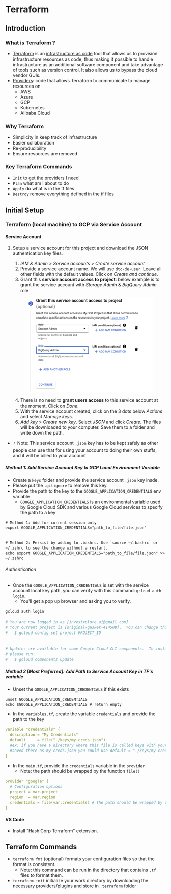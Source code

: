 # Terraform

## Introduction

### What is Terraform ?

- [Terraform](https://www.terraform.io/) is an [infrastructure as code](https://www.wikiwand.com/en/Infrastructure_as_code) tool that allows us to provision infrastructure resources as code, thus making it possible to handle infrastructure as an additional software component and take advantage of tools such as version control. It also allows us to bypass the cloud vendor GUIs.
- [Providers](https://registry.terraform.io/browse/providers): code that allows Terraform to communicate to manage resources on
  - AWS
  - Azure
  - GCP
  - Kubernetes
  - Alibaba Cloud

### Why Terraform

- Simplicity in keep track of infrastructure
- Easier collaboration
- Re-producibility
- Ensure resources are removed

### Key Terraform Commands

- `Init` to get the providers I need
- `Plan` what am I about to do
- `Apply` do what is in the tf files
- `Destroy` remove everything defined in the tf files

## Initial Setup

### Terraform (local machine) to GCP via Service Account

#### Service Account

1. Setup a service account for this project and download the JSON authentication key files.

   1. _IAM & Admin_ > _Service accounts_ > _Create service account_
   2. Provide a service account name. We will use `dtc-de-user`. Leave all other fields with the default values. Click on _Create and continue_.
   3. Grant this **service account access to project**: below example is to grant the service account with _Storage Admin_ & _BigQuery Admin_ role
   <p align="center"><img src="../../assets/img/service-account-role-examples.png" width=400/></p>

   4. There is no need to **grant users access** to this service account at the moment. Click on _Done_.
   5. With the service account created, click on the 3 dots below _Actions_ and select _Manage keys_.
   6. _Add key_ > _Create new key_. Select _JSON_ and click _Create_. The files will be downloaded to your computer. Save them to a folder and write down the path.

- :star: Note: This service account `.json` key has to be kept safely as other people can use that for using your account to doing their own stuffs, and it will be billed to your account

##### Method 1: Add Service Account Key to GCP Local Environment Variable

- Create a `keys` folder and provide the service account `.json` key insde.
- Please put the `.gitignore` to remove this key.
- Provide the path to the key to the `GOOGLE_APPLICATION_CREDENTIALS` env variable
  - `GOOGLE_APPLICATION_CREDENTIALS` is an environmental variable used by Google Cloud SDK and various Google Cloud services to specify the path to a key

```Shell
# Method 1: Add for current session only
export GOOGLE_APPLICATION_CREDENTIALS="path_to_file/file.json"


# Method 2: Persist by adding to .bashrc. Use `source ~/.bashrc` or ~/.zshrc to see the change without a restart.
echo export GOOGLE_APPLICATION_CREDENTIALS="path_to_file/file.json" >> ~/.zshrc
```

###### Authentication

- Once the `GOOGLE_APPLICATION_CREDENTIALS` is set with the service account local key path, you can verify with this command: `gcloud auth login`.
  - You'll get a pop up browser and asking you to verify.

```Python
gcloud auth login

# You are now logged in as [investxplore.ai@gmail.com].
# Your current project is [original-gasket-414508].  You can change this setting by running:
#   $ gcloud config set project PROJECT_ID


# Updates are available for some Google Cloud CLI components.  To install them,
# please run:
#   $ gcloud components update
```

##### Method 2 [Most Preferred]: Add Path to Service Account Key in TF's variable

- Unset the `GOOGLE_APPLICATION_CREDENTIALS` if this exists

```shell
unset GOOGLE_APPLICATION_CREDENTIALS
echo $GOOGLE_APPLICATION_CREDENTIALS # return empty
```

- In the `variables.tf`, create the variable `credentials` and provide the path to the key

```yaml
variable "credentials" {
  description = "My Credentials"
  default     = file("./keys/my-creds.json")
  #ex: if you have a directory where this file is called keys with your service account json file
  #saved there as my-creds.json you could use default = "./keys/my-creds.json"
}
```

- In the `main.tf`, provide the `credentials` variable in the `provider`
  - Note: the path should be wrapped by the function `file()`

```yaml
provider "google" {
  # Configuration options
  project = var.project
  region  = var.region
  credentials = file(var.credentials) # the path should be wrapped by the function `file()`
}
```

#### VS Code

- Install "HashiCorp Terraform" extension.

## Terraform Commands

- `terraform fmt` (optional) formats your configuration files so that the format is consistent.
  - Note: this command can be run in the directory that contains `.tf` files to format them.
- `terraform init` initialize your work directory by downloading the necessary providers/plugins and store in `.terraform` folder
